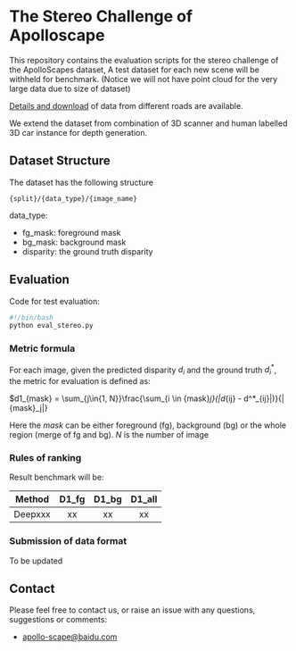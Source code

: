 
# The Stereo Challenge of Apolloscape
This repository contains the evaluation scripts for the stereo challenge of the ApolloScapes dataset,
A test dataset for each new scene will be withheld for benchmark. (Notice we will not have point cloud for the very large data due to size of dataset)

[Details and download](http://apolloscape.auto/stereo.html) of data from different roads are available.

We extend the dataset from combination of 3D scanner and human labelled 3D car instance for depth generation.

## Dataset Structure

The dataset has the following structure
```
{split}/{data_type}/{image_name}
```
data_type:
- fg_mask: foreground mask
- bg_mask: background mask
- disparity: the ground truth disparity

## Evaluation

Code for test evaluation: 
```bash
#!/bin/bash
python eval_stereo.py 
```

### Metric formula

For each image, given the predicted disparity $d_i$ and  the ground truth $d^*_i$, the metric for evaluation is defined as: 



$d1_{mask} = \sum_{j\in\{1, N\}}\frac{\sum_{i \in {mask}_j}(\|d_{ij} - d^*_{ij}\|)}{|{mask}_j|} 

Here the $mask$ can be either foreground (fg), background (bg) or the whole region (merge of fg and bg). $N$ is the number of image


### Rules of ranking

Result benchmark will be:

| Method | D1_fg | D1_bg | D1_all | 
| ------ |:------:|:------:|:------:|
| Deepxxx |xx  | xx  | xx | xx | 



### Submission of data format
To be updated

## Contact
Please feel free to contact us, or raise an issue with any questions, suggestions or comments:
* apollo-scape@baidu.com

